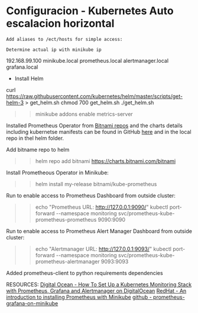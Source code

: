 # Configuracion - Kubernetes Auto escalacion horizontal


    Add aliases to /ect/hosts for simple access:

    Determine actual ip with minikube ip

192.168.99.100  minikube.local prometheus.local alertmanager.local grafana.local

* Install Helm

curl https://raw.githubusercontent.com/kubernetes/helm/master/scripts/get-helm-3 > get_helm.sh
chmod 700 get_helm.sh
./get_helm.sh

>> minikube addons enable metrics-server

Installed Prometheus Operator from [Bitnami repos](https://bitnami.com/stack/prometheus-operator/helm) and the charts details including kubernetse manifests can be found in GitHub [here](https://github.com/bitnami/charts/tree/master/bitnami/kube-prometheus) and in the local repo in thel helm folder.

Add bitname repo to helm
>> helm repo add bitnami https://charts.bitnami.com/bitnami

Install Prometheous Operator in Minikube:
>> helm install my-release bitnami/kube-prometheus

Run to enable access to Prometheus Dashboard from outside cluster:
>> echo "Prometheus URL: http://127.0.0.1:9090/"
>> kubectl port-forward --namespace monitoring svc/prometheus-kube-prometheus-prometheus 9090:9090

Run to enable access to Prometheus Alert Manager Dashboard from outside cluster:
>> echo "Alertmanager URL: http://127.0.0.1:9093/"
>> kubectl port-forward --namespace monitoring svc/prometheus-kube-prometheus-alertmanager 9093:9093

Added prometheus-client to python requirements dependencies


RESOURCES:
[Digital Ocean - How To Set Up a Kubernetes Monitoring Stack with Prometheus, Grafana and Alertmanager on DigitalOcean](https://www.digitalocean.com/community/tutorials/how-to-set-up-a-kubernetes-monitoring-stack-with-prometheus-grafana-and-alertmanager-on-digitalocean#step-6-%E2%80%94-configuring-the-monitoring-stack-optional)
[RedHat - An introduction to installing Prometheus with Minikube](https://www.redhat.com/sysadmin/installing-prometheus)
[github - prometheus-grafana-on-minikube](https://github.com/baralc/prometheus-grafana-on-minikube)